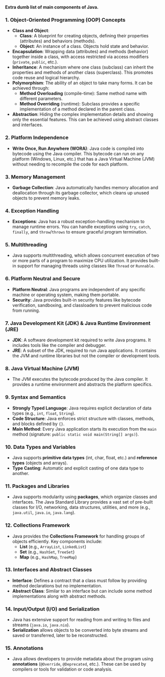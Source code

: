 **Extra dumb list of main components of Java.**
### 1. **Object-Oriented Programming (OOP) Concepts**
- **Class and Object**:
    - **Class**: A blueprint for creating objects, defining their properties (attributes) and behaviors (methods).
    - **Object**: An instance of a class. Objects hold state and behavior.
- **Encapsulation**: Wrapping data (attributes) and methods (behavior) together inside a class, with access restricted via access modifiers (`private`, `public`, etc.).
- **Inheritance**: A mechanism where one class (subclass) can inherit the properties and methods of another class (superclass). This promotes code reuse and logical hierarchy.
- **Polymorphism**: The ability of an object to take many forms. It can be achieved through:
    - **Method Overloading** (compile-time): Same method name with different parameters.
    - **Method Overriding** (runtime): Subclass provides a specific implementation of a method declared in the parent class.
- **Abstraction**: Hiding the complex implementation details and showing only the essential features. This can be achieved using abstract classes and interfaces.
### 2. **Platform Independence**
- **Write Once, Run Anywhere (WORA)**: Java code is compiled into bytecode using the Java compiler. This bytecode can run on any platform (Windows, Linux, etc.) that has a Java Virtual Machine (JVM) without needing to recompile the code for each platform.
### 3. **Memory Management**
- **Garbage Collection**: Java automatically handles memory allocation and deallocation through its garbage collector, which cleans up unused objects to prevent memory leaks.
### 4. **Exception Handling**
- **Exceptions**: Java has a robust exception-handling mechanism to manage runtime errors. You can handle exceptions using `try`, `catch`, `finally`, and `throw`/`throws` to ensure graceful program termination.
### 5. **Multithreading**
- Java supports multithreading, which allows concurrent execution of two or more parts of a program to maximize CPU utilization. It provides built-in support for managing threads using classes like `Thread` or `Runnable`.
### 6. **Platform Neutral and Secure**
- **Platform Neutral**: Java programs are independent of any specific machine or operating system, making them portable.
- **Security**: Java provides built-in security features like bytecode verification, sandboxing, and classloaders to prevent malicious code from running.
### 7. **Java Development Kit (JDK) & Java Runtime Environment (JRE)**
- **JDK**: A software development kit required to write Java programs. It includes tools like the compiler and debugger.
- **JRE**: A subset of the JDK, required to run Java applications. It contains the JVM and runtime libraries but not the compiler or development tools.
### 8. **Java Virtual Machine (JVM)**
- The JVM executes the bytecode produced by the Java compiler. It provides a runtime environment and abstracts the platform specifics.
### 9. **Syntax and Semantics**
- **Strongly Typed Language**: Java requires explicit declaration of data types (e.g., `int`, `float`, `String`).
- **Code Structure**: Java enforces strict structure with classes, methods, and blocks defined by `{}`.
- **Main Method**: Every Java application starts its execution from the `main` method (signature: `public static void main(String[] args)`).
### 10. **Data Types and Variables**
- Java supports **primitive data types** (int, char, float, etc.) and **reference types** (objects and arrays).
- **Type Casting**: Automatic and explicit casting of one data type to another.
### 11. **Packages and Libraries**
- Java supports modularity using **packages**, which organize classes and interfaces. The Java Standard Library provides a vast set of pre-built classes for I/O, networking, data structures, utilities, and more (e.g., `java.util`, `java.io`, `java.lang`).
### 12. **Collections Framework**
- Java provides the **Collections Framework** for handling groups of objects efficiently. Key components include:
    - **List** (e.g., `ArrayList`, `LinkedList`)
    - **Set** (e.g., `HashSet`, `TreeSet`)
    - **Map** (e.g., `HashMap`, `TreeMap`)
### 13. **Interfaces and Abstract Classes**
- **Interface**: Defines a contract that a class must follow by providing method declarations but no implementation.
- **Abstract Class**: Similar to an interface but can include some method implementations along with abstract methods.
### 14. **Input/Output (I/O) and Serialization**
- Java has extensive support for reading from and writing to files and streams (`java.io`, `java.nio`).
- **Serialization** allows objects to be converted into byte streams and saved or transferred, later to be reconstructed.
### 15. **Annotations**
- Java allows developers to provide metadata about the program using **annotations** (`@Override`, `@Deprecated`, etc.). These can be used by compilers or tools for validation or code analysis.